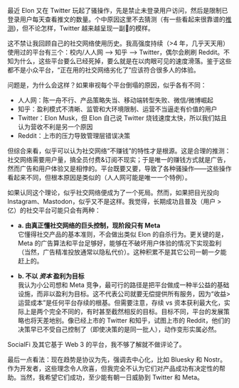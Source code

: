 最近 Elon 又在 Twitter 玩起了骚操作，先是禁止未登录用户访问，然后是限制已登录用户每天查看推文的数量。个中原因这里不去猜测（有一些看起来很靠谱的[推测](https://twitter.com/discolando/status/1675276269016043522))，但不论怎样，Twitter 越来越呈现一副💊的模样。

这不禁让我回顾自己的社交网络使用历史。我高强度持续（>4 年，几乎天天用）使用过的平台有三个：校内/人人网 --> 知乎 --> Twitter，偶尔会刷刷 Reddit。不知为什么，这些平台要么已经死掉，要么就是在以肉眼可见的速度滑落。鉴于这些都不是小众平台，“正在用的社交网络劣化了”应该符合很多人的体验。

问题是，为什么会这样？如果审视每个平台倒塌的原因，似乎各有不同：

- 人人网：陈一舟不行、产品策略失当、移动端转型失败、微信/微博崛起
- 知乎：盈利模式不清晰、监管和大环境限制、运营不当逼走有价值的用户
- Twitter：Elon Musk，但 Elon 自己说 Twitter 烧钱速度太快，所以我们姑且认为营收不利是另一个原因
- Reddit：上市的压力导致管理层错误决策

但综合来看，似乎可以认为社交网络“不赚钱”的特性才是根源。这是合理的推测：社交网络需要用户量，搞全员付费&订阅不现实；于是唯一的赚钱方式就是广告，然而广告和用户体验又是相悖的。平台既要又要，导致了各种骚操作——这些操作看起来不同，但根本原因是类似的（人人网可能是唯一一个特例）。

如果认同这个理论，似乎社交网络便成为了一个死局。然而，如果把目光投向 Instagram、Mastodon，似乎又不是这样。我觉得，长期成功且普及（用户 > 亿）的社交平台可能只会有两种：

- **a. 由真正懂社交网络的巨头控制，现阶段只有 Meta**   
  它懂得社交产品的基本准则，不会做出类似 Elon 的自杀行为。更关键的是，Meta 的广告算法和平台足够好，能够在不破坏用户体验的情况下实现盈利（当然，广告精准投放通常以隐私代价）。这种积累不是其它公司一朝一夕能赶上的。

- **b. 不以 *资本* 盈利为目标**  
  我认为小公司想和 Meta 竞争，最可行的路径是把平台做成一种半公益的基础设施，而非以盈利为目标。这不代表公司就要无偿提供所有服务，因为“收益>运营成本”是任何平台存续的根基。但需要注意，存续 vs 资本获利最大化，实际上是两个完全不同的，有时甚至截然相反的目标。目标不同，平台的发展策略也将天差地别。像已经上市的 Twitter 和知乎，试图上市的 Reddit，他们的决策早已不受自己控制了（即使决策的是同一批人），动作变形实属必然。

SocialFi 及其它基于 Web 3 的平台，我不够了解就不做评论了。

最后一点看法：现在趋势是协议为先，强调去中心化，比如 Bluesky 和 Nostr。作为开发者，这些理念令人欣喜，但我完全不认为它们对产品成功有决定性的帮助。当然，我希望它们成功，至少能有朝一日威胁到 Twitter 和 Meta。